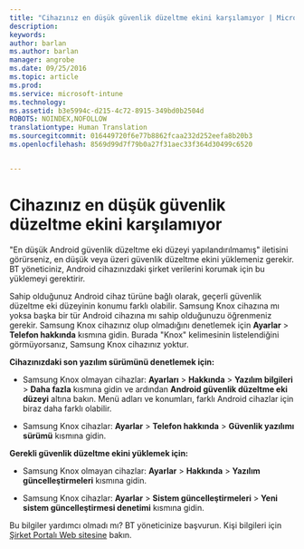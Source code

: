 ```yaml
---
title: "Cihazınız en düşük güvenlik düzeltme ekini karşılamıyor | Microsoft Intune"
description: 
keywords: 
author: barlan
ms.author: barlan
manager: angrobe
ms.date: 09/25/2016
ms.topic: article
ms.prod: 
ms.service: microsoft-intune
ms.technology: 
ms.assetid: b3e5994c-d215-4c72-8915-349bd0b2504d
ROBOTS: NOINDEX,NOFOLLOW
translationtype: Human Translation
ms.sourcegitcommit: 016449720f6e77b8862fcaa232d252eefa8b20b3
ms.openlocfilehash: 8569d99d7f79b0a27f31aec33f364d30499c6520


---
```


# Cihazınız en düşük güvenlik düzeltme ekini karşılamıyor

"En düşük Android güvenlik düzeltme eki düzeyi yapılandırılmamış" iletisini görürseniz, en düşük veya üzeri güvenlik düzeltme ekini yüklemeniz gerekir. BT yöneticiniz, Android cihazınızdaki şirket verilerini korumak için bu yüklemeyi gerektirir.

Sahip olduğunuz Android cihaz türüne bağlı olarak, geçerli güvenlik düzeltme eki düzeyinin konumu farklı olabilir. Samsung Knox cihazına mı yoksa başka bir tür Android cihazına mı sahip olduğunuzu öğrenmeniz gerekir. Samsung Knox cihazınız olup olmadığını denetlemek için **Ayarlar** > **Telefon hakkında** kısmına gidin. Burada "Knox" kelimesinin listelendiğini görmüyorsanız, Samsung Knox cihazınız yoktur.

**Cihazınızdaki son yazılım sürümünü denetlemek için:**

- Samsung Knox olmayan cihazlar: **Ayarları** > **Hakkında** > **Yazılım bilgileri** > **Daha fazla** kısmına gidin ve ardından **Android güvenlik düzeltme eki düzeyi** altına bakın. Menü adları ve konumları, farklı Android cihazlar için biraz daha farklı olabilir.

- Samsung Knox cihazlar: **Ayarlar** > **Telefon hakkında** > **Güvenlik yazılımı sürümü** kısmına gidin.

**Gerekli güvenlik düzeltme ekini yüklemek için:**

- Samsung Knox olmayan cihazlar: **Ayarlar** > **Hakkında** > **Yazılım güncelleştirmeleri** kısmına gidin.

- Samsung Knox cihazlar: **Ayarlar** > **Sistem güncelleştirmeleri** > **Yeni sistem güncelleştirmesi denetimi** kısmına gidin.

Bu bilgiler yardımcı olmadı mı? BT yöneticinize başvurun. Kişi bilgileri için [Şirket Portalı Web sitesine](http://portal.manage.microsoft.com) bakın.



<!--HONumber=Oct16_HO2-->


